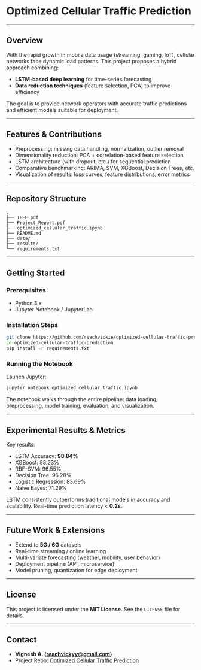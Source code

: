 # Optimized Cellular Traffic Prediction
---

##  Overview

With the rapid growth in mobile data usage (streaming, gaming, IoT), cellular networks face dynamic load patterns. This project proposes a hybrid approach combining:

- **LSTM-based deep learning** for time-series forecasting  
- **Data reduction techniques** (feature selection, PCA) to improve efficiency  

The goal is to provide network operators with accurate traffic predictions and efficient models suitable for deployment.

---

##  Features & Contributions

- Preprocessing: missing data handling, normalization, outlier removal  
- Dimensionality reduction: PCA + correlation-based feature selection  
- LSTM architecture (with dropout, etc.) for sequential prediction  
- Comparative benchmarking: ARIMA, SVM, XGBoost, Decision Trees, etc.  
- Visualization of results: loss curves, feature distributions, error metrics  

---

## Repository Structure

```
.
├── IEEE.pdf
├── Project_Report.pdf
├── optimized_cellular_traffic.ipynb
├── README.md
├── data/                    
├── results/                 
└── requirements.txt         
```


---

## Getting Started

### Prerequisites

- Python 3.x  
- Jupyter Notebook / JupyterLab  

### Installation Steps

```bash
git clone https://github.com/reachvickie/optimized-cellular-traffic-prediction.git
cd optimized-cellular-traffic-prediction
pip install -r requirements.txt
```

### Running the Notebook

Launch Jupyter:

```bash
jupyter notebook optimized_cellular_traffic.ipynb
```

The notebook walks through the entire pipeline: data loading, preprocessing, model training, evaluation, and visualization.

---

## Experimental Results & Metrics

Key results:

- LSTM Accuracy: **98.84%**  
- XGBoost: 98.23%  
- RBF-SVM: 96.55%  
- Decision Tree: 96.28%  
- Logistic Regression: 83.69%  
- Naive Bayes: 71.29%  

LSTM consistently outperforms traditional models in accuracy and scalability. Real-time prediction latency < **0.2s**.

---

## Future Work & Extensions

- Extend to **5G / 6G** datasets  
- Real-time streaming / online learning  
- Multi-variate forecasting (weather, mobility, user behavior)  
- Deployment pipeline (API, microservice)  
- Model pruning, quantization for edge deployment  

---

## License

This project is licensed under the **MIT License**. See the `LICENSE` file for details.

---

## Contact

- **Vignesh A. (reachvickyy@gmail.com)**  
- Project Repo: [Optimized Cellular Traffic Prediction](https://github.com/reachvickie/optimized-cellular-traffic-prediction)
